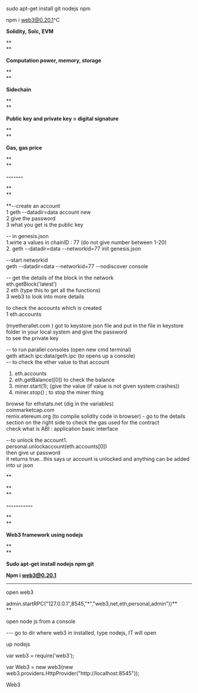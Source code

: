 

sudo apt-get install git nodejs npm

npm i web3@0.20.1^C

**Solidity, Solc, EVM**

**  
**

**Computation power, memory, storage**

**  
**

**Sidechain**

**  
**

**Public key and private key = digital signature**

**  
**

**Gas, gas price**

**  
**

**-------**

**  
**

**--create an account  
1 geth --datadir=data account new  
2 give the password  
3 what you get is the public key  
  
-- in genesis.json  
1.wirte a values in chainID : 77 \(do not give number between 1-20\)  
2. geth --datadir=data --networkid=77 init genesis.json  
  
--start networkid  
geth --datadir=data --networkid=77 --nodiscover console  
  
-- get the details of the block in the network  
eth.getBlock\('latest'\)  
2 eth \(type this to get all the functions\)  
3 web3 to look into more details  
  
to check the accounts which is created  
1 eth.accounts  
  
\(myetherallet.com \) got to keystore json file and put in the file in keystore folder in your local system and give the password  
to see the private key  
  
-- to run parallel consoles \(open new cmd terminal\)  
geth attach ipc:data/geth.ipc \(to opens up a console\)  
-- to check the ether value to that account  
1. eth.accounts  
2. eth.getBalance\(\[0\]\) to check the balance  
3. miner.start\(1\); \(give the value \(if value is not given system crashes\)\)  
4. miner.stop\(\) ; to stop the miner thing  
  
browse for ethstats.net \(dig in the variables\)  
coinmarketcap.com  
remix.etereum.org \(to compile solidity code in browser\) - go to the details section on the right side to check the gas used for the contract  
check what is ABI : application basic interface  
  
--to unlock the account1.  
personal.unlockaccount\(eth.accounts\[0\]\)  
then give ur password  
it returns true...this says ur account is unlocked and anything can be added into ur json  
  
**

**  
**

**-----------**

**  
**

**Web3 framework using nodejs**

**  
**

**Sudo apt-get install nodejs npm git**

**Npm i web3@0.20.1**





--------------------------------------

open web3

admin.startRPC\("127.0.0.1",8545,"\*","web3,net,eth,personal,admin"\)\)**  
**



open node js from a console

--- go to dir where web3 in installed, type nodejs, IT will open

up nodejs 

var web3 = require\('web3'\);

var Web3 = new web3\(new web3.providers.HttpProvider\("http://localhost:8545"\)\);

Web3

 

